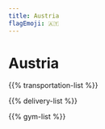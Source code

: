 ```yaml
---
title: Austria
flagEmoji: 🇦🇹
---
```


# Austria

{{% transportation-list %}}

{{% delivery-list %}}

{{% gym-list %}}
